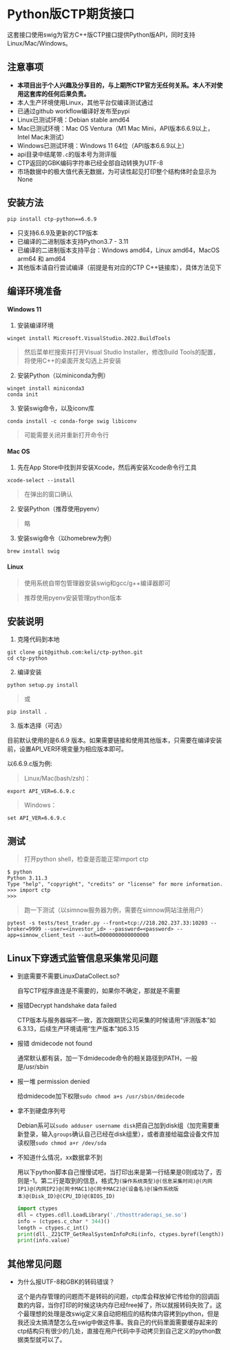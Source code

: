 # Python版CTP期货接口

这套接口使用swig为官方C++版CTP接口提供Python版API，同时支持Linux/Mac/Windows。

## 注意事项

- **本项目出于个人兴趣及分享目的，与上期所CTP官方无任何关系。本人不对使用这套库的任何后果负责。**
- 本人生产环境使用Linux，其他平台仅编译测试通过
- 已通过github workflow编译好发布至pypi
- Linux已测试环境：Debian stable amd64
- Mac已测试环境：Mac OS Ventura（M1 Mac Mini，API版本6.6.9以上，Intel Mac未测试）
- Windows已测试环境：Windows 11 64位（API版本6.6.9以上）
- api目录中结尾带`.c`的版本号为测评版
- CTP返回的GBK编码字符串已经全部自动转换为UTF-8
- 市场数据中的极大值代表无数据，为可读性起见打印整个结构体时会显示为None

## 安装方法

```
pip install ctp-python==6.6.9
```

- 只支持6.6.9及更新的CTP版本
- 已编译的二进制版本支持Python3.7 - 3.11
- 已编译的二进制版本支持平台：Windows amd64，Linux amd64，MacOS arm64 和 amd64
- 其他版本请自行尝试编译（前提是有对应的CTP C++链接库），具体方法见下

## 编译环境准备

#### Windows 11

1. 安装编译环境
```
winget install Microsoft.VisualStudio.2022.BuildTools
```
> 然后菜单栏搜索并打开Visual Studio Installer，修改Build Tools的配置，将使用C++的桌面开发勾选上并安装

2. 安装Python（以miniconda为例）
```
winget install miniconda3
conda init
```

3. 安装swig命令，以及iconv库
```
conda install -c conda-forge swig libiconv
```
>可能需要关闭并重新打开命令行

#### Mac OS

1. 先在App Store中找到并安装Xcode，然后再安装Xcode命令行工具
```
xcode-select --install
```
> 在弹出的窗口确认

2. 安装Python（推荐使用pyenv）
> 略

3. 安装swig命令（以homebrew为例）
```
brew install swig
```

#### Linux

> 使用系统自带包管理器安装swig和gcc/g++编译器即可

> 推荐使用pyenv安装管理python版本


## 安装说明

1. 克隆代码到本地
```
git clone git@github.com:keli/ctp-python.git
cd ctp-python
```

2. 编译安装
```
python setup.py install
```
> 或
```
pip install .
```

3. 版本选择（可选）

目前默认使用的是6.6.9 版本。如果需要链接和使用其他版本，只需要在编译安装前，设置API_VER环境变量为相应版本即可。

以6.6.9.c版为例:

> Linux/Mac(bash/zsh)：
```
export API_VER=6.6.9.c
```

> Windows：
```
set API_VER=6.6.9.c
```

## 测试

> 打开python shell，检查是否能正常import ctp

```
$ python
Python 3.11.3
Type "help", "copyright", "credits" or "license" for more information.
>>> import ctp
>>>
```

> 跑一下测试（以simnow服务器为例，需要在simnow网站注册用户）
```
pytest -s tests/test_trader.py --front=tcp://218.202.237.33:10203 --broker=9999 --user=<investor_id> --password=<password> --app=simnow_client_test --auth=0000000000000000
```


## Linux下穿透式监管信息采集常见问题

- 到底需要不需要LinuxDataCollect.so?

  自写CTP程序直连是不需要的，如果你不确定，那就是不需要

- 报错Decrypt handshake data failed

  CTP版本与服务器端不一致，首次跟期货公司采集的时候请用“评测版本”如6.3.13，后续生产环境请用“生产版本”如6.3.15

- 报错 dmidecode not found

  通常默认都有装，加一下dmidecode命令的相关路径到PATH，一般是/usr/sbin

- 报一堆 permission denied

  给dmidecode加下权限`sudo chmod a+s /usr/sbin/dmidecode`

- 拿不到硬盘序列号

  Debian系可以`sudo adduser username disk`把自己加到disk组（加完需要重新登录，输入`groups`确认自己已经在disk组里），或者直接给磁盘设备文件加读权限`sudo chmod a+r /dev/sda`

- 不知道什么情况，xx数据拿不到

  用以下python脚本自己慢慢试吧，当打印出来是第一行结果是0则成功了，否则是-1。第二行是取到的信息，格式为```(操作系统类型)@(信息采集时间)@(内网IP1)@(内网IP2)@(网卡MAC1)@(网卡MAC2)@(设备名)@(操作系统版本)@(Disk_ID)@(CPU_ID)@(BIOS_ID)```
  
  ```python
  import ctypes
  dll = ctypes.cdll.LoadLibrary('./thosttraderapi_se.so')
  info = (ctypes.c_char * 344)()
  length = ctypes.c_int()
  print(dll._Z21CTP_GetRealSystemInfoPcRi(info, ctypes.byref(length)))
  print(info.value)
  ```

## 其他常见问题

- 为什么报UTF-8和GBK的转码错误？

  这个是内存管理的问题而不是转码的问题，ctp库会释放掉它传给你的回调函数的内容，当你打印的时候这块内存已经free掉了，所以就报转码失败了。这个最理想的处理是改swig定义来自动把相应的结构体内容拷到python，但是我还没太搞清楚怎么在swig中做这件事。我自己的代码里面需要缓存起来的ctp结构只有很少的几处，直接在用户代码中手动拷贝到自己定义的python数据类型就可以了。



